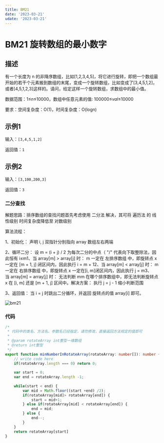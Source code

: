 ```yaml
---
title: BM21
date: '2023-03-21'
udate: '2023-03-21'
---
```

# BM21 旋转数组的最小数字

## 描述

有一个长度为 n 的非降序数组，比如[1,2,3,4,5]，将它进行旋转，即把一个数组最开始的若干个元素搬到数组的末尾，变成一个旋转数组，比如变成了[3,4,5,1,2]，或者[4,5,1,2,3]这样的。请问，给定这样一个旋转数组，求数组中的最小值。

数据范围：1≤*n*≤10000，数组中任意元素的值: 100000≤*val*≤10000

要求：空间复杂度：O(1)，时间复杂度：O(logn)

## 示例1

输入：`[3,4,5,1,2]`

返回值：`1`

## 示例2

输入：`[3,100,200,3]`

返回值：`3`

### 二分查找

解题思路：排序数组的查找问题首先考虑使用 二分法 解决，其可将 遍历法 的 线性级别 时间复杂度降低至 对数级别

算法流程：

1、初始化： 声明 i, j 双指针分别指向 array 数组左右两端

2、循环二分： 设 m = (i + j) / 2 为每次二分的中点（ "/" 代表向下取整除法，因此恒有 i≤m1、当 array[m] > array[j] 时： m 一定在 左排序数组 中，即旋转点 x 一定在 [m + 1, j] 闭区间内，因此执行 i = m + 12、当 array[m] < array[j] 时： m 一定在 右排序数组 中，即旋转点 x 一定在[i, m]闭区间内，因此执行 j = m3、当 array[m] = array[j] 时： 无法判断 mm 在哪个排序数组中，即无法判断旋转点 x 在 [i, m] 还是 [m + 1, j] 区间中。解决方案： 执行 j = j - 1 缩小判断范围

3、返回值： 当 i = j 时跳出二分循环，并返回 旋转点的值 array[i] 即可。

![bm21](/img/bm21.png)

### 代码
```ts
/*
 * 代码中的类名、方法名、参数名已经指定，请勿修改，直接返回方法规定的值即可
 * 
 * @param rotateArray int整型一维数组 
 * @return int整型
 */
export function minNumberInRotateArray(rotateArray: number[]): number {
    // write code here
    if(rotateArray.length === 0) return 0;
    
    var start = 0; 
    var end = rotateArray.length -1;
    
    while(start < end) {
        var mid = Math.floor((start +end) /2);
        if(rotateArray[mid]> rotateArray[end]) {
            start = mid+1;
        } else if(rotateArray[mid] < rotateArray[end]) {
            end = mid;
        } else {
            end--;
        }
    }
    return rotateArray[start]
}
```
